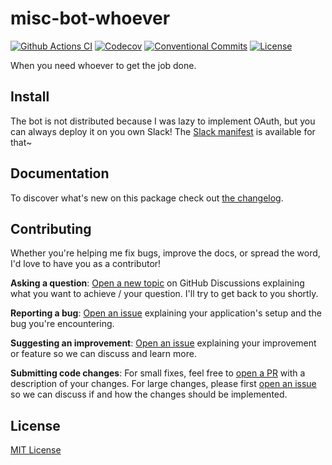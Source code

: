 <!--

TODO: Replace all on all files:
- misc-slack-whoever
- When you need whoever to get the job done
- lihbr/misc-slack-whoever

-->

# misc-bot-whoever

[![Github Actions CI][github-actions-ci-src]][github-actions-ci-href]
[![Codecov][codecov-src]][codecov-href]
[![Conventional Commits][conventional-commits-src]][conventional-commits-href]
[![License][license-src]][license-href]

When you need whoever to get the job done.

<!--

TODO: Create a small list of package features:

- 🤔 &nbsp;A useful feature;
- 🥴 &nbsp;Another useful feature;
- 🙃 &nbsp;A final useful feature.

 -->

## Install

The bot is not distributed because I was lazy to implement OAuth, but you can always deploy it on you own Slack! The [Slack manifest][slack-manifest] is available for that~

## Documentation

To discover what's new on this package check out [the changelog][changelog].

## Contributing

Whether you're helping me fix bugs, improve the docs, or spread the word, I'd love to have you as a contributor!

**Asking a question**: [Open a new topic][repo-question] on GitHub Discussions explaining what you want to achieve / your question. I'll try to get back to you shortly.

**Reporting a bug**: [Open an issue][repo-bug-report] explaining your application's setup and the bug you're encountering.

**Suggesting an improvement**: [Open an issue][repo-feature-request] explaining your improvement or feature so we can discuss and learn more.

**Submitting code changes**: For small fixes, feel free to [open a PR][repo-pull-requests] with a description of your changes. For large changes, please first [open an issue][repo-feature-request] so we can discuss if and how the changes should be implemented.

## License

[MIT License][license]

<!-- Links -->

[changelog]: ./CHANGELOG.md
[license]: ./LICENSE
[slack-manifest]: ./slack.manifest.json
[repo-question]: https://github.com/lihbr/misc-slack-whoever/discussions
[repo-bug-report]: https://github.com/lihbr/misc-slack-whoever/issues/new?assignees=&labels=bug&template=bug_report.md&title=
[repo-feature-request]: https://github.com/lihbr/misc-slack-whoever/issues/new?assignees=&labels=enhancement&template=feature_request.md&title=
[repo-pull-requests]: https://github.com/lihbr/misc-slack-whoever/pulls

<!-- Badges -->

[github-actions-ci-src]: https://github.com/lihbr/misc-slack-whoever/workflows/ci/badge.svg
[github-actions-ci-href]: https://github.com/lihbr/misc-slack-whoever/actions?query=workflow%3Aci
[codecov-src]: https://img.shields.io/codecov/c/github/lihbr/misc-slack-whoever.svg
[codecov-href]: https://codecov.io/gh/lihbr/misc-slack-whoever
[conventional-commits-src]: https://img.shields.io/badge/Conventional%20Commits-1.0.0-yellow.svg
[conventional-commits-href]: https://conventionalcommits.org
[license-src]: https://img.shields.io/npm/l/misc-slack-whoever.svg
[license-href]: https://npmjs.com/package/misc-slack-whoever
